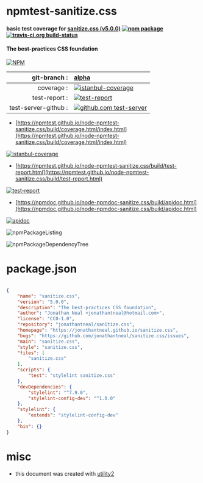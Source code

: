 # npmtest-sanitize.css

#### basic test coverage for  [sanitize.css (v5.0.0)](https://jonathantneal.github.io/sanitize.css)  [![npm package](https://img.shields.io/npm/v/npmtest-sanitize.css.svg?style=flat-square)](https://www.npmjs.org/package/npmtest-sanitize.css) [![travis-ci.org build-status](https://api.travis-ci.org/npmtest/node-npmtest-sanitize.css.svg)](https://travis-ci.org/npmtest/node-npmtest-sanitize.css)

#### The best-practices CSS foundation

[![NPM](https://nodei.co/npm/sanitize.css.png?downloads=true&downloadRank=true&stars=true)](https://www.npmjs.com/package/sanitize.css)

| git-branch : | [alpha](https://github.com/npmtest/node-npmtest-sanitize.css/tree/alpha)|
|--:|:--|
| coverage : | [![istanbul-coverage](https://npmtest.github.io/node-npmtest-sanitize.css/build/coverage.badge.svg)](https://npmtest.github.io/node-npmtest-sanitize.css/build/coverage.html/index.html)|
| test-report : | [![test-report](https://npmtest.github.io/node-npmtest-sanitize.css/build/test-report.badge.svg)](https://npmtest.github.io/node-npmtest-sanitize.css/build/test-report.html)|
| test-server-github : | [![github.com test-server](https://npmtest.github.io/node-npmtest-sanitize.css/GitHub-Mark-32px.png)](https://npmtest.github.io/node-npmtest-sanitize.css/build/app/index.html) | | build-artifacts : | [![build-artifacts](https://npmtest.github.io/node-npmtest-sanitize.css/glyphicons_144_folder_open.png)](https://github.com/npmtest/node-npmtest-sanitize.css/tree/gh-pages/build)|

- [https://npmtest.github.io/node-npmtest-sanitize.css/build/coverage.html/index.html](https://npmtest.github.io/node-npmtest-sanitize.css/build/coverage.html/index.html)

[![istanbul-coverage](https://npmtest.github.io/node-npmtest-sanitize.css/build/screenCapture.buildCi.browser.%252Ftmp%252Fbuild%252Fcoverage.lib.html.png)](https://npmtest.github.io/node-npmtest-sanitize.css/build/coverage.html/index.html)

- [https://npmtest.github.io/node-npmtest-sanitize.css/build/test-report.html](https://npmtest.github.io/node-npmtest-sanitize.css/build/test-report.html)

[![test-report](https://npmtest.github.io/node-npmtest-sanitize.css/build/screenCapture.buildCi.browser.%252Ftmp%252Fbuild%252Ftest-report.html.png)](https://npmtest.github.io/node-npmtest-sanitize.css/build/test-report.html)

- [https://npmdoc.github.io/node-npmdoc-sanitize.css/build/apidoc.html](https://npmdoc.github.io/node-npmdoc-sanitize.css/build/apidoc.html)

[![apidoc](https://npmdoc.github.io/node-npmdoc-sanitize.css/build/screenCapture.buildCi.browser.%252Ftmp%252Fbuild%252Fapidoc.html.png)](https://npmdoc.github.io/node-npmdoc-sanitize.css/build/apidoc.html)

![npmPackageListing](https://npmtest.github.io/node-npmtest-sanitize.css/build/screenCapture.npmPackageListing.svg)

![npmPackageDependencyTree](https://npmtest.github.io/node-npmtest-sanitize.css/build/screenCapture.npmPackageDependencyTree.svg)



# package.json

```json

{
    "name": "sanitize.css",
    "version": "5.0.0",
    "description": "The best-practices CSS foundation",
    "author": "Jonathan Neal <jonathantneal@hotmail.com>",
    "license": "CC0-1.0",
    "repository": "jonathantneal/sanitize.css",
    "homepage": "https://jonathantneal.github.io/sanitize.css",
    "bugs": "https://github.com/jonathantneal/sanitize.css/issues",
    "main": "sanitize.css",
    "style": "sanitize.css",
    "files": [
        "sanitize.css"
    ],
    "scripts": {
        "test": "stylelint sanitize.css"
    },
    "devDependencies": {
        "stylelint": "^7.9.0",
        "stylelint-config-dev": "^1.0.0"
    },
    "stylelint": {
        "extends": "stylelint-config-dev"
    },
    "bin": {}
}
```



# misc
- this document was created with [utility2](https://github.com/kaizhu256/node-utility2)

